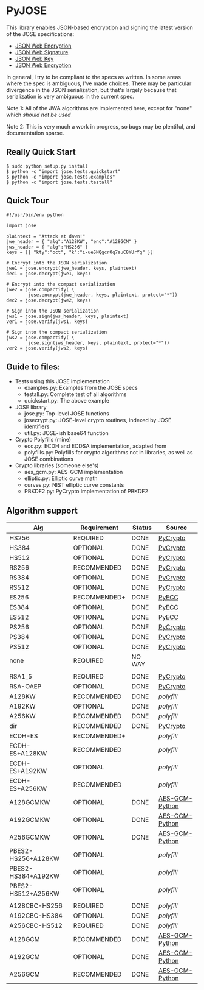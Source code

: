 # PyJOSE

This library enables JSON-based encryption and signing the latest version of the JOSE specifications:
* [JSON Web Encryption][JWE]
* [JSON Web Signature][JWS]
* [JSON Web Key][JWK]
* [JSON Web Encryption][JWA]

In general, I try to be compliant to the specs as written.  In some areas where the spec is ambiguous, I've made choices.  There may be particular divergence in the JSON serialization, but that's largely because that serialization is very ambiguous in the current spec.  

Note 1: All of the JWA algorithms are implemented here, except for "none" which *should not be used*

Note 2: This is very much a work in progress, so bugs may be plentiful, and documentation sparse.


## Really Quick Start

```
$ sudo python setup.py install
$ python -c "import jose.tests.quickstart"
$ python -c "import jose.tests.examples"
$ python -c "import jose.tests.testall"
```


## Quick Tour

```
#!/usr/bin/env python

import jose

plaintext = "Attack at dawn!"
jwe_header = { "alg":"A128KW", "enc":"A128GCM" }
jws_header = { "alg":"HS256" }
keys = [{ "kty":"oct", "k":"i-ueSNQgcr0q7auC8YUrYg" }]

# Encrypt into the JSON serialization
jwe1 = jose.encrypt(jwe_header, keys, plaintext)
dec1 = jose.decrypt(jwe1, keys)

# Encrypt into the compact serialization
jwe2 = jose.compactify( \
        jose.encrypt(jwe_header, keys, plaintext, protect="*"))
dec2 = jose.decrypt(jwe2, keys)

# Sign into the JSON serialization
jws1 = jose.sign(jws_header, keys, plaintext)
ver1 = jose.verify(jws1, keys)

# Sign into the compact serialization
jws2 = jose.compactify( \
        jose.sign(jws_header, keys, plaintext, protect="*"))
ver2 = jose.verify(jws2, keys)
```


## Guide to files:
* Tests using this JOSE implementation
    * examples.py: Examples from the JOSE specs
    * testall.py: Complete test of all algorithms 
    * quickstart.py: The above example
* JOSE library
    * jose.py: Top-level JOSE functions
    * josecrypt.py: JOSE-level crypto routines, indexed by JOSE identifiers
    * util.py: JOSE-ish base64 function
* Crypto Polyfills (mine)
    * ecc.py: ECDH and ECDSA implementation, adapted from 
    * polyfills.py: Polyfills for crypto algorithms not in libraries, as well as JOSE combinations
* Crypto libraries (someone else's)
    * aes_gcm.py: AES-GCM implementation
    * elliptic.py: Elliptic curve math
    * curves.py: NIST elliptic curve constants
    * PBKDF2.py: PyCrypto implementation of PBKDF2


## Algorithm support

| Alg                | Requirement    | Status  | Source           |
|--------------------|----------------|---------|------------------|
| HS256              | REQUIRED       | DONE    | [PyCrypto][]     |
| HS384              | OPTIONAL       | DONE    | [PyCrypto][]     |
| HS512              | OPTIONAL       | DONE    | [PyCrypto][]     |
| RS256              | RECOMMENDED    | DONE    | [PyCrypto][]     |
| RS384              | OPTIONAL       | DONE    | [PyCrypto][]     |
| RS512              | OPTIONAL       | DONE    | [PyCrypto][]     |
| ES256              | RECOMMENDED+   | DONE    | [PyECC][]        |
| ES384              | OPTIONAL       | DONE    | [PyECC][]        |
| ES512              | OPTIONAL       | DONE    | [PyECC][]        |
| PS256              | OPTIONAL       | DONE    | [PyCrypto][]     |
| PS384              | OPTIONAL       | DONE    | [PyCrypto][]     |
| PS512              | OPTIONAL       | DONE    | [PyCrypto][]     |
| none               | REQUIRED       | NO WAY  |                  |
|                    |                |         |                  |
| RSA1_5             | REQUIRED       | DONE    | [PyCrypto][]     |
| RSA-OAEP           | OPTIONAL       | DONE    | [PyCrypto][]     |
| A128KW             | RECOMMENDED    | DONE    | *polyfill*       |
| A192KW             | OPTIONAL       | DONE    | *polyfill*       |
| A256KW             | RECOMMENDED    | DONE    | *polyfill*       |
| dir                | RECOMMENDED    | DONE    | [PyCrypto][]     |
| ECDH-ES            | RECOMMENDED+   |         | *polyfill*       |
| ECDH-ES+A128KW     | RECOMMENDED    |         | *polyfill*       |
| ECDH-ES+A192KW     | OPTIONAL       |         | *polyfill*       |
| ECDH-ES+A256KW     | RECOMMENDED    |         | *polyfill*       |
| A128GCMKW          | OPTIONAL       | DONE    | [AES-GCM-Python] |
| A192GCMKW          | OPTIONAL       | DONE    | [AES-GCM-Python] |
| A256GCMKW          | OPTIONAL       | DONE    | [AES-GCM-Python] |
| PBES2-HS256+A128KW | OPTIONAL       |         | *polyfill*       |
| PBES2-HS384+A192KW | OPTIONAL       |         | *polyfill*       |
| PBES2-HS512+A256KW | OPTIONAL       |         | *polyfill*       |
|                    |                |         |                  |
| A128CBC-HS256      | REQUIRED       | DONE    | *polyfill*       |
| A192CBC-HS384      | OPTIONAL       | DONE    | *polyfill*       |
| A256CBC-HS512      | REQUIRED       | DONE    | *polyfill*       |
| A128GCM            | RECOMMENDED    | DONE    | [AES-GCM-Python] |
| A192GCM            | OPTIONAL       | DONE    | [AES-GCM-Python] |
| A256GCM            | RECOMMENDED    | DONE    | [AES-GCM-Python] |

[JWE]: http://tools.ietf.org/html/draft-ietf-jose-json-web-encryption
[JWS]: http://tools.ietf.org/html/draft-ietf-jose-json-web-signature
[JWK]: http://tools.ietf.org/html/draft-ietf-jose-json-web-key
[JWA]: http://tools.ietf.org/html/draft-ietf-jose-json-web-algorithms
[PyCrypto]: https://www.dlitz.net/software/pycrypto/
[PyECC]: https://github.com/amintos/PyECC
[AES-GCM-Python]: https://github.com/bozhu/AES-GCM-Python

